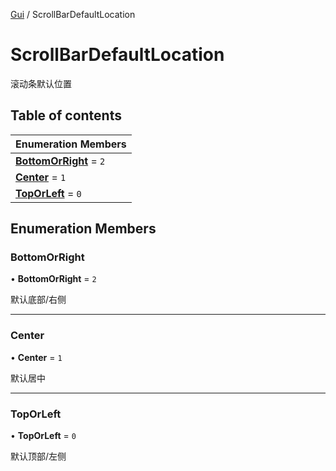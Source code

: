 [Gui](../groups/Gui.Gui.md) / ScrollBarDefaultLocation

# ScrollBarDefaultLocation <Badge type="tip" text="Enumeration" /> <Score text="ScrollBarDefaultLocation" />

滚动条默认位置

## Table of contents

| Enumeration Members |
| :-----|
| **[BottomOrRight](UI.ScrollBarDefaultLocation.md#bottomorright)** = ``2`` <br> |
| **[Center](UI.ScrollBarDefaultLocation.md#center)** = ``1`` <br> |
| **[TopOrLeft](UI.ScrollBarDefaultLocation.md#toporleft)** = ``0`` <br> |

## Enumeration Members

### BottomOrRight <Score text="BottomOrRight" /> 

• **BottomOrRight** = ``2``

默认底部/右侧

___

### Center <Score text="Center" /> 

• **Center** = ``1``

默认居中

___

### TopOrLeft <Score text="TopOrLeft" /> 

• **TopOrLeft** = ``0``

默认顶部/左侧
